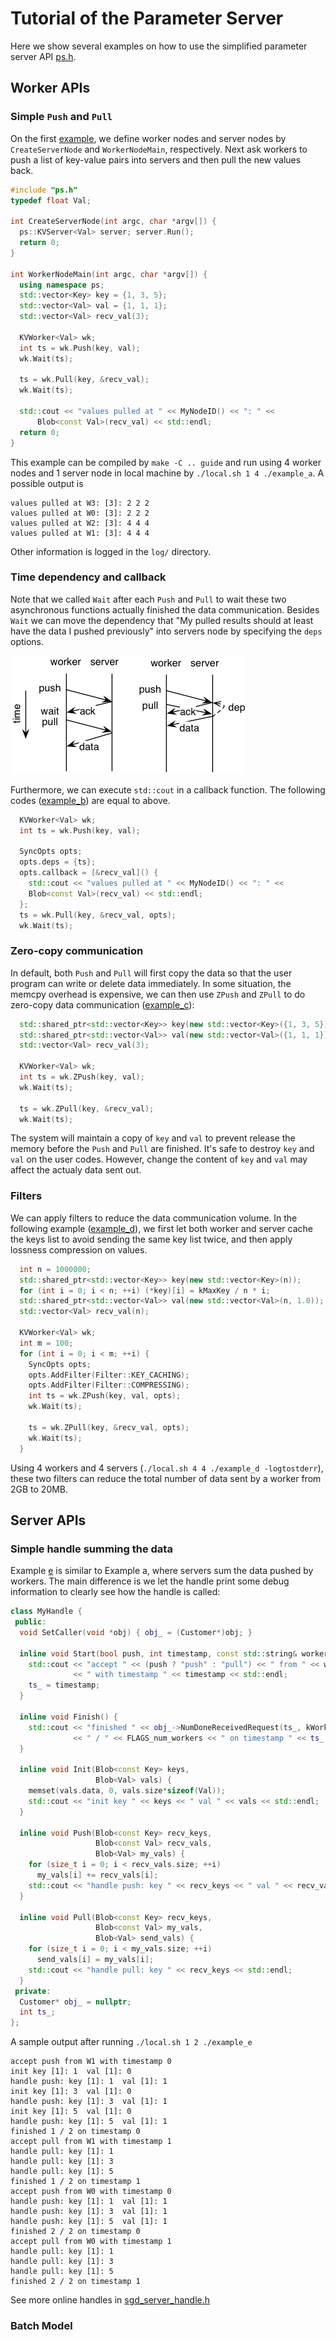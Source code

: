 # Tutorial of the Parameter Server

Here we show several examples on how to use the simplified parameter server API [ps.h](../src/ps.h).

## Worker APIs

### Simple `Push` and `Pull`
On the first [example](example_a.cc), we define worker nodes and server nodes by
`CreateServerNode` and `WorkerNodeMain`, respectively. Next ask workers to
push a list of key-value pairs into servers and then pull the new values back.

```c++
#include "ps.h"
typedef float Val;

int CreateServerNode(int argc, char *argv[]) {
  ps::KVServer<Val> server; server.Run();
  return 0;
}

int WorkerNodeMain(int argc, char *argv[]) {
  using namespace ps;
  std::vector<Key> key = {1, 3, 5};
  std::vector<Val> val = {1, 1, 1};
  std::vector<Val> recv_val(3);

  KVWorker<Val> wk;
  int ts = wk.Push(key, val);
  wk.Wait(ts);

  ts = wk.Pull(key, &recv_val);
  wk.Wait(ts);

  std::cout << "values pulled at " << MyNodeID() << ": " <<
      Blob<const Val>(recv_val) << std::endl;
  return 0;
}
```

This example can be compiled by `make -C .. guide` and run using 4 worker nodes
and 1 server node in local machine by `./local.sh 1 4 ./example_a`. A possible
output is
```
values pulled at W3: [3]: 2 2 2
values pulled at W0: [3]: 2 2 2
values pulled at W2: [3]: 4 4 4
values pulled at W1: [3]: 4 4 4
```
Other information is logged in the `log/` directory.


### Time dependency and callback

Note that we called `Wait` after each `Push` and `Pull` to wait these two
asynchronous functions actually finished the data communication. Besides
`Wait` we can move the dependency that "My pulled results should at least have
the data I pushed previously" into servers node by specifying the `deps`
options.

![deps](deps.png)

Furthermore, we can execute `std::cout` in a callback function. The following
codes ([example_b](example_b.cc)) are equal to above.


```c++
  KVWorker<Val> wk;
  int ts = wk.Push(key, val);

  SyncOpts opts;
  opts.deps = {ts};
  opts.callback = [&recv_val]() {
    std::cout << "values pulled at " << MyNodeID() << ": " <<
    Blob<const Val>(recv_val) << std::endl;
  };
  ts = wk.Pull(key, &recv_val, opts);
  wk.Wait(ts);
```

### Zero-copy communication

In default, both `Push` and `Pull` will first copy the data so that the user
program can write or delete data immediately. In some situation, the memcpy
overhead is expensive, we can then use `ZPush` and `ZPull` to do zero-copy data
communication ([example_c](example_c.cc)):

```c++
  std::shared_ptr<std::vector<Key>> key(new std::vector<Key>({1, 3, 5}));
  std::shared_ptr<std::vector<Val>> val(new std::vector<Val>({1, 1, 1}));
  std::vector<Val> recv_val(3);

  KVWorker<Val> wk;
  int ts = wk.ZPush(key, val);
  wk.Wait(ts);

  ts = wk.ZPull(key, &recv_val);
  wk.Wait(ts);
```

The system will maintain a copy of `key` and `val` to prevent release the memory
before the `Push` and `Pull` are finished. It's safe to destroy `key` and `val`
on the user codes. However, change the content of `key` and `val` may affect the
actualy data sent out.

### Filters

We can apply filters to reduce the data communication volume. In the following
example ([example_d](example_d.cc)), we first let both worker and server cache
the keys list to avoid sending the same key list twice, and then apply lossness
compression on values.

```c++
  int n = 1000000;
  std::shared_ptr<std::vector<Key>> key(new std::vector<Key>(n));
  for (int i = 0; i < n; ++i) (*key)[i] = kMaxKey / n * i;
  std::shared_ptr<std::vector<Val>> val(new std::vector<Val>(n, 1.0));
  std::vector<Val> recv_val(n);

  KVWorker<Val> wk;
  int m = 100;
  for (int i = 0; i < m; ++i) {
    SyncOpts opts;
    opts.AddFilter(Filter::KEY_CACHING);
    opts.AddFilter(Filter::COMPRESSING);
    int ts = wk.ZPush(key, val, opts);
    wk.Wait(ts);

    ts = wk.ZPull(key, &recv_val, opts);
    wk.Wait(ts);
  }
```

Using 4 workers and 4 servers (`./local.sh 4 4 ./example_d -logtostderr`), these
two filters can reduce the total number of data sent by a worker from 2GB to
20MB.

## Server APIs

### Simple handle summing the data

Example [e](example_e.cc) is similar to Example a, where servers sum the data
pushed by workers. The main difference is we
let the handle print some debug information to clearly see how the handle is
called:

```c++
class MyHandle {
 public:
  void SetCaller(void *obj) { obj_ = (Customer*)obj; }

  inline void Start(bool push, int timestamp, const std::string& worker) {
    std::cout << "accept " << (push ? "push" : "pull") << " from " << worker
              << " with timestamp " << timestamp << std::endl;
    ts_ = timestamp;
  }

  inline void Finish() {
    std::cout << "finished " << obj_->NumDoneReceivedRequest(ts_, kWorkerGroup)
              << " / " << FLAGS_num_workers << " on timestamp " << ts_ << std::endl;
  }

  inline void Init(Blob<const Key> keys,
                   Blob<Val> vals) {
    memset(vals.data, 0, vals.size*sizeof(Val));
    std::cout << "init key " << keys << " val " << vals << std::endl;
  }

  inline void Push(Blob<const Key> recv_keys,
                   Blob<const Val> recv_vals,
                   Blob<Val> my_vals) {
    for (size_t i = 0; i < recv_vals.size; ++i)
      my_vals[i] += recv_vals[i];
    std::cout << "handle push: key " << recv_keys << " val " << recv_vals << std::endl;
  }

  inline void Pull(Blob<const Key> recv_keys,
                   Blob<const Val> my_vals,
                   Blob<Val> send_vals) {
    for (size_t i = 0; i < my_vals.size; ++i)
      send_vals[i] = my_vals[i];
    std::cout << "handle pull: key " << recv_keys << std::endl;
  }
 private:
  Customer* obj_ = nullptr;
  int ts_;
};
```

A sample output after running `./local.sh 1 2 ./example_e`

```
accept push from W1 with timestamp 0
init key [1]: 1  val [1]: 0
handle push: key [1]: 1  val [1]: 1
init key [1]: 3  val [1]: 0
handle push: key [1]: 3  val [1]: 1
init key [1]: 5  val [1]: 0
handle push: key [1]: 5  val [1]: 1
finished 1 / 2 on timestamp 0
accept pull from W1 with timestamp 1
handle pull: key [1]: 1
handle pull: key [1]: 3
handle pull: key [1]: 5
finished 1 / 2 on timestamp 1
accept push from W0 with timestamp 0
handle push: key [1]: 1  val [1]: 1
handle push: key [1]: 3  val [1]: 1
handle push: key [1]: 5  val [1]: 1
finished 2 / 2 on timestamp 0
accept pull from W0 with timestamp 1
handle pull: key [1]: 1
handle pull: key [1]: 3
handle pull: key [1]: 5
finished 2 / 2 on timestamp 1
```

See more online handles in [sgd_server_handle.h](https://github.com/dmlc/wormhole/blob/master/learn/linear/sgd/sgd_server_handle.h)

### Batch Model
